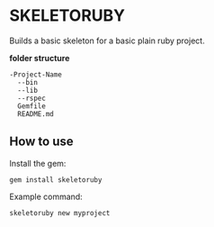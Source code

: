 # SKELETORUBY

Builds a basic skeleton for a basic plain ruby project.

**folder structure**
```
-Project-Name
  --bin
  --lib
  --rspec
  Gemfile
  README.md
```

## How to use

Install the gem:

`gem install skeletoruby`

Example command:

`skeletoruby new myproject`

